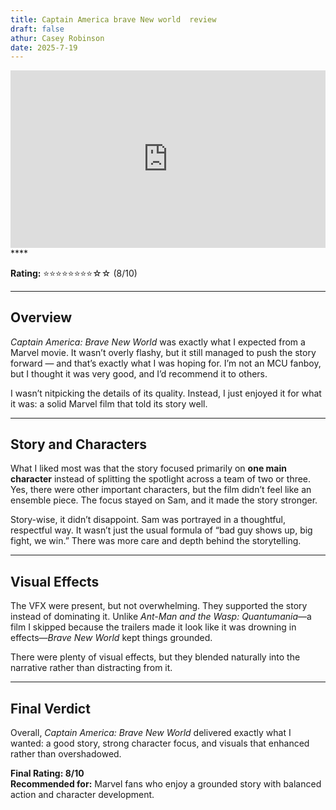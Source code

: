 ```yaml
---
title: Captain America brave New world  review
draft: false
athur: Casey Robinson
date: 2025-7-19
---
```

<div style="position:relative; padding-bottom:56.25%; height:0; overflow:hidden;">
  <iframe src="https://www.youtube.com/embed/VIDEO_ID"
      style="position:absolute; top:0; left:0; width:100%; height:100%; border:0;"
      allowfullscreen>
  </iframe>
</div>
****

**Rating:** ⭐⭐⭐⭐⭐⭐⭐⭐☆☆ (8/10)  

---
## Overview
*Captain America: Brave New World* was exactly what I expected from a Marvel movie. It wasn’t overly flashy, but it still managed to push the story forward — and that’s exactly what I was hoping for. I’m not an MCU fanboy, but I thought it was very good, and I’d recommend it to others.  

I wasn’t nitpicking the details of its quality. Instead, I just enjoyed it for what it was: a solid Marvel film that told its story well.  

---

## Story and Characters
What I liked most was that the story focused primarily on **one main character** instead of splitting the spotlight across a team of two or three. Yes, there were other important characters, but the film didn’t feel like an ensemble piece. The focus stayed on Sam, and it made the story stronger.  

Story-wise, it didn’t disappoint. Sam was portrayed in a thoughtful, respectful way. It wasn’t just the usual formula of “bad guy shows up, big fight, we win.” There was more care and depth behind the storytelling.  

---

## Visual Effects
The VFX were present, but not overwhelming. They supported the story instead of dominating it. Unlike *Ant-Man and the Wasp: Quantumania*—a film I skipped because the trailers made it look like it was drowning in effects—*Brave New World* kept things grounded.  

There were plenty of visual effects, but they blended naturally into the narrative rather than distracting from it.  

---

## Final Verdict
Overall, *Captain America: Brave New World* delivered exactly what I wanted: a good story, strong character focus, and visuals that enhanced rather than overshadowed.  

**Final Rating: 8/10**  
**Recommended for:** Marvel fans who enjoy a grounded story with balanced action and character development.  

